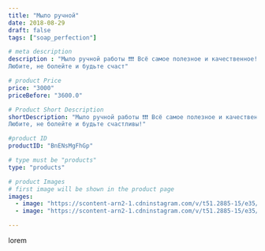 ```yaml
---
title: "Мыло ручной"
date: 2018-08-29
draft: false
tags: ["soap_perfection"]

# meta description
description : "Мыло ручной работы ❗❗❗ Всё самое полезное и качественное! \" Победители и влюбленные не болеют.\" //- сказал Гай Юлий Цезарь. 
Любите, не болейте и будьте счаст"

# product Price
price: "3000"
priceBefore: "3600.0"

# Product Short Description
shortDescription: "Мыло ручной работы ❗❗❗ Всё самое полезное и качественное! \" Победители и влюбленные не болеют.\" //- сказал Гай Юлий Цезарь. 
Любите, не болейте и будьте счастливы!"

#product ID
productID: "BnENsMgFhGp"

# type must be "products"
type: "products"

# product Images
# first image will be shown in the product page
images:
  - image: "https://scontent-arn2-1.cdninstagram.com/v/t51.2885-15/e35/39323080_237536383576775_7389691550042685440_n.jpg?se=7&tp=1&_nc_ht=scontent-arn2-1.cdninstagram.com&_nc_cat=111&_nc_ohc=NQmL9TFlZ1UAX_abH1B&ccb=7-4&oh=f63853e361aa2dc7c77a99de1bfad75d&oe=608154DC&ig_cache_key=MTg1NjU4NzU5NzkzOTYwNjM4NA%3D%3D.2-ccb7-4"
  - image: "https://scontent-arn2-1.cdninstagram.com/v/t51.2885-15/e35/39850953_314097062686487_6549189905031888896_n.jpg?se=7&tp=1&_nc_ht=scontent-arn2-1.cdninstagram.com&_nc_cat=111&_nc_ohc=E2ahqLYB4pUAX8m_Pso&ccb=7-4&oh=f2734c4dacf7c83d77df030bf65c747a&oe=60835C62&ig_cache_key=MTg1NjU4NzYwNzQ2OTA4NDQ1MQ%3D%3D.2-ccb7-4"

---
```

lorem
